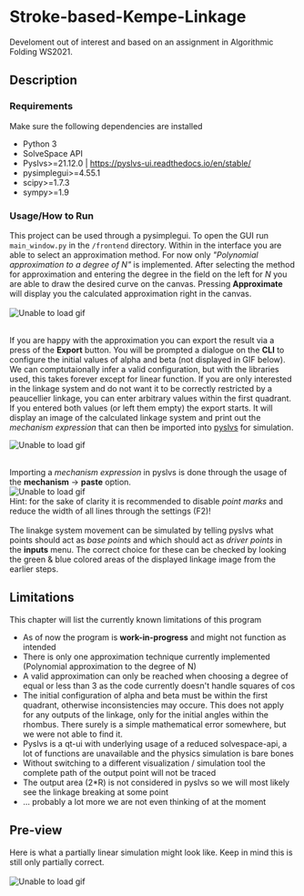 # Stroke-based-Kempe-Linkage
Develoment out of interest and based on an assignment in Algorithmic Folding WS2021.

## Description

### Requirements
Make sure the following dependencies are installed
* Python 3
* SolveSpace API
* Pyslvs>=21.12.0 | https://pyslvs-ui.readthedocs.io/en/stable/
* pysimplegui>=4.55.1
* scipy>=1.7.3
* sympy>=1.9

### Usage/How to Run
This project can be used through a pysimplegui. To open the GUI run `main_window.py` in the `/frontend` directory.
Within in the interface you are able to select an approximation method. For now only _"Polynomial approximation to a degree of N"_ is implemented.
After selecting the method for approximation and entering the degree in the field on the left for _N_ you are able to draw the desired curve on the canvas.
Pressing **Approximate** will display you the calculated approximation right in the canvas. <br/> <br/>
![Unable to load gif](https://media0.giphy.com/media/DkgjjF0q90zIMrQlHC/giphy.gif) <br/> <br/>

If you are happy with the approximation you can export the result via a press of the **Export** button.
You will be prompted a dialogue on the **CLI** to configure the initial values of alpha and beta (not displayed in GIF below). We can comptutaionally infer a valid configuration, but with the libraries used, this takes forever except for linear function. If you are only interested in the linkage system and do not want it to be correctly restricted by a peaucellier linkage, you can enter arbitrary values within the first quadrant. If you entered both values (or left them empty) the export starts.
It will display an image of the calculated linkage system and print out the _mechanism expression_ that can then be imported into [pyslvs](https://github.com/KmolYuan/Pyslvs-UI) for simulation. 

![Unable to load gif](https://media1.giphy.com/media/43QvhD7KjjUSh5Lu4O/giphy.gif) <br/> <br/>


Importing a _mechanism expression_ in pyslvs is done through the usage of the **mechanism** -> **paste** option. <br/>
![Unable to load gif](https://media4.giphy.com/media/hosZqf5Ues8V7vkfNF/giphy.gif) <br/>
Hint: for the sake of clarity it is recommended to disable _point marks_ and reduce the width of all lines through the settings (F2)!
<br/> <br/>
The linakge system movement can be simulated by telling pyslvs what points should act as _base points_ and which should act as _driver points_ in the **inputs** menu.
The correct choice for these can be checked by looking the green & blue colored areas of the displayed linkage image from the earlier steps.


## Limitations
This chapter will list the currently known limitations of this program
* As of now the program is **work-in-progress** and might not function as intended
* There is only one approximation technique currently implemented (Polynomial approximation to the degree of N)
* A valid approximation can only be reached when choosing a degree of equal or less than 3 as the code currently doesn't handle squares of cos
* The initial configuration of alpha and beta must be within the first quadrant, otherwise inconsistencies may occure. This does not apply for any outputs of the linkage, only for the initial angles within the rhombus. There surely is a simple mathematical error somewhere, but we were not able to find it.
* Pyslvs is a qt-ui with underlying usage of a reduced solvespace-api, a lot of functions are unavailable and the physics simulation is bare bones
* Without switching to a different visualization / simulation tool the complete path of the output point will not be traced
* The output area (2*R) is not considered in pyslvs so we will most likely see the linkage breaking at some point
* ... probably a lot more we are not even thinking of at the moment

## Pre-view
Here is what a partially linear simulation might look like.
Keep in mind this is still only partially correct.
<br/> <br/>
![Unable to load gif](https://media1.giphy.com/media/UOakG4pqyalqeR8QvF/giphy.gif) <br/>
